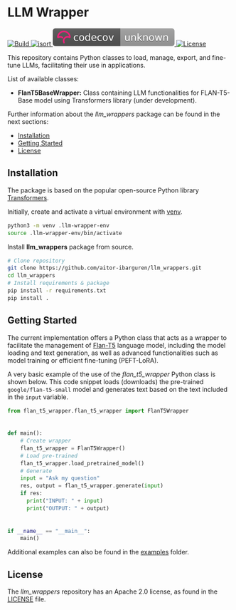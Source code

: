 # LLM Wrapper

<p>
  <a href="https://github.com/aitor-ibarguren/llm_wrappers/actions/workflows/build.yml">
    <img src="https://github.com/aitor-ibarguren/llm_wrappers/actions/workflows/build.yml/badge.svg" alt="Build">
  </a>
  <a href="https://github.com/aitor-ibarguren/llm_wrappers/actions/workflows/isort.yml">
    <img src="https://github.com/aitor-ibarguren/llm_wrappers/actions/workflows/isort.yml/badge.svg" alt="isort">
  </a>
  <a href="https://app.codecov.io/gh/aitor-ibarguren/llm_wrappers">
    <img src="coverage-badge.svg" alt="Build">
  </a>
  <a href="https://opensource.org/licenses/Apache-2.0">
    <img src="https://img.shields.io/badge/License-Apache_2.0-blue.svg" alt="License">
  </a>
</p>

This repository contains Python classes to load, manage, export, and fine-tune LLMs, facilitating their use in applications.

List of available classes:
* **FlanT5BaseWrapper:** Class containing LLM functionalities for FLAN-T5-Base model using Transformers library (under development).

Further information about the *llm_wrappers* package can be found in the next sections:

- [Installation](#installation)
- [Getting Started](#getting-started)
- [License](#license)

## Installation

The package is based on the popular open-source Python library [Transformers](https://github.com/huggingface/transformers/tree/main).

Initially, create and activate a virtual environment with [venv](https://docs.python.org/3/library/venv.html).

```bash
python3 -m venv .llm-wrapper-env
source .llm-wrapper-env/bin/activate
```

Install **llm_wrappers** package from source.

```bash
# Clone repository
git clone https://github.com/aitor-ibarguren/llm_wrappers.git
cd llm_wrappers
# Install requirements & package
pip install -r requirements.txt
pip install .
```

## Getting Started

The current implementation offers a Python class that acts as a wrapper to facilitate the management of [Flan-T5](https://huggingface.co/docs/transformers/model_doc/flan-t5) language model, including the model loading and text generation, as well as advanced functionalities such as model training or efficient fine-tuning (PEFT-LoRA).

A very basic example of the use of the *flan_t5_wrapper* Python class is shown below. This code snippet loads (downloads) the pre-trained `google/flan-t5-small` model and generates text based on the text included in the `input` variable.

```python
from flan_t5_wrapper.flan_t5_wrapper import FlanT5Wrapper


def main():
    # Create wrapper
    flan_t5_wrapper = FlanT5Wrapper()
    # Load pre-trained
    flan_t5_wrapper.load_pretrained_model()
    # Generate
    input = "Ask my question"
    res, output = flan_t5_wrapper.generate(input)
    if res:
      print("INPUT: " + input)
      print("OUTPUT: " + output)


if __name__ == "__main__":
    main()
```

Additional examples can also be found in the [examples](https://github.com/aitor-ibarguren/llm_wrappers/tree/main/examples) folder.

## License

The *llm_wrappers* repository has an Apache 2.0 license, as found in the [LICENSE](LICENSE) file.

